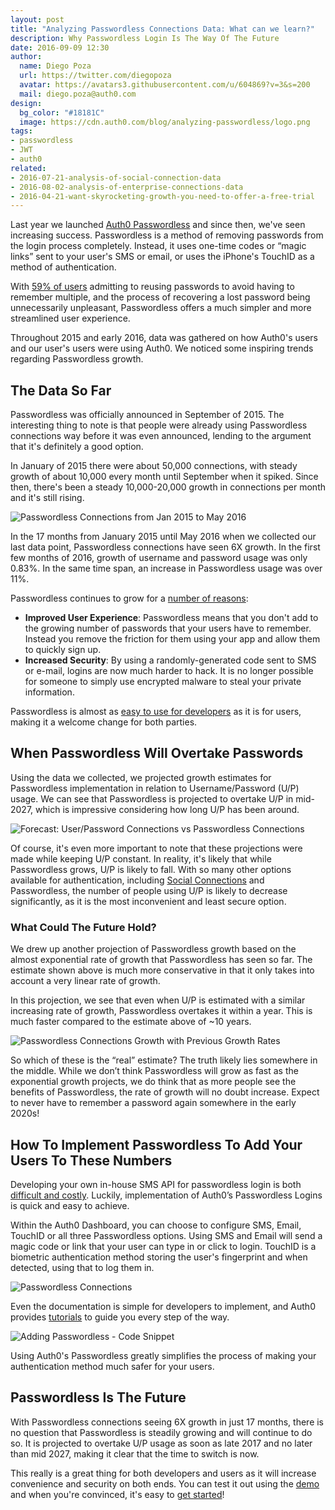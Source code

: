 ```yaml
---
layout: post
title: "Analyzing Passwordless Connections Data: What can we learn?"
description: Why Passwordless Login Is The Way Of The Future 
date: 2016-09-09 12:30
author: 
  name: Diego Poza
  url: https://twitter.com/diegopoza
  avatar: https://avatars3.githubusercontent.com/u/604869?v=3&s=200
  mail: diego.poza@auth0.com
design: 
  bg_color: "#18181C"
  image: https://cdn.auth0.com/blog/analyzing-passwordless/logo.png
tags:
- passwordless
- JWT
- auth0
related:
- 2016-07-21-analysis-of-social-connection-data
- 2016-08-02-analysis-of-enterprise-connections-data
- 2016-04-21-want-skyrocketing-growth-you-need-to-offer-a-free-trial
---
```


Last year we launched [Auth0 Passwordless](https://auth0.com/passwordless) and since then, we've seen increasing success. Passwordless is a method of removing passwords from the login process completely. Instead, it uses one-time codes or “magic links” sent to your user's SMS or email, or uses the iPhone's TouchID as a method of authentication. 

With [59% of users](https://www.passwordboss.com/password-habits-survey-part-1/) admitting to reusing passwords to avoid having to remember multiple, and the process of recovering a lost password being unnecessarily unpleasant, Passwordless offers a much simpler and more streamlined user experience.

Throughout 2015 and early 2016, data was gathered on how Auth0's users and our user's users were using Auth0. We noticed some inspiring trends regarding Passwordless growth.

## The Data So Far

Passwordless was officially announced in September of 2015. The interesting thing to note is that people were already using Passwordless connections way before it was even announced, lending to the argument that it's definitely a good option. 

In January of 2015 there were about 50,000 connections, with steady growth of about 10,000 every month until September when it spiked. Since then, there's been a steady 10,000-20,000 growth in connections per month and it's still rising.

![Passwordless Connections from Jan 2015 to May 2016](https://cdn.auth0.com/blog/analyzing-passwordless/passwordless-connections-from-jan2015-may2016.png)

In the 17 months from January 2015 until May 2016 when we collected our last data point, Passwordless connections have seen 6X growth. In the first few months of 2016, growth of username and password usage was only 0.83%. In the same time span, an increase in Passwordless usage was over 11%.

Passwordless continues to grow for a [number of reasons](https://auth0.com/blog/how-passwordless-sms-authentication-can-improve-your-app/):

* **Improved User Experience**: Passwordless means that you don't add to the growing number of passwords that your users have to remember. Instead you remove the friction for them using your app and allow them to quickly sign up.
* **Increased Security**: By using a randomly-generated code sent to SMS or e-mail, logins are now much harder to hack. It is no longer possible for someone to simply use encrypted malware to steal your private information. 

Passwordless is almost as [easy to use for developers](https://auth0.com/blog/auth0-passwordless-email-authentication-and-sms-login-without-passwords/) as it is for users, making it a welcome change for both parties.

## When Passwordless Will Overtake Passwords

Using the data we collected, we projected growth estimates for Passwordless implementation in relation to Username/Password (U/P) usage. We can see that Passwordless is projected to overtake U/P in mid-2027, which is impressive considering how long U/P has been around.

![Forecast: User/Password Connections vs Passwordless Connections](https://cdn.auth0.com/blog/analyzing-passwordless/forecast-up-vs-passwordless.png)

Of course, it's even more important to note that these projections were made while keeping U/P constant. In reality, it's likely that while Passwordless grows, U/P is likely to fall. With so many other options available for authentication, including [Social Connections](https://auth0.com/blog/how-to-use-social-login-to-drive-your-apps-growth/) and Passwordless, the number of people using U/P is likely to decrease significantly, as it is the most inconvenient and least secure option. 

### What Could The Future Hold?

We drew up another projection of Passwordless growth based on the almost exponential rate of growth that Passwordless has seen so far. The estimate shown above is much more conservative in that it only takes into account a very linear rate of growth.

In this projection, we see that even when U/P is estimated with a similar increasing rate of growth, Passwordless overtakes it within a year. This is much faster compared to the estimate above of ~10 years.

![Passwordless Connections Growth with Previous Growth Rates](https://cdn.auth0.com/blog/analyzing-passwordless/passwordless-growth-with-previous-growth-rates.png)

So which of these is the “real” estimate? The truth likely lies somewhere in the middle. While we don’t think Passwordless will grow as fast as the exponential growth projects, we do think that as more people see the benefits of Passwordless, the rate of growth will no doubt increase. Expect to never have to remember a password again somewhere in the early 2020s!

## How To Implement Passwordless To Add Your Users To These Numbers

Developing your own in-house SMS API for passwordless login is both [difficult and costly](https://auth0.com/blog/how-passwordless-sms-authentication-can-improve-your-app/). Luckily, implementation of Auth0’s Passwordless Logins is quick and easy to achieve. 

Within the Auth0 Dashboard, you can choose to configure SMS, Email, TouchID or all three Passwordless options. Using SMS and Email will send a magic code or link that your user can type in or click to login. TouchID is a biometric authentication method storing the user's fingerprint and when detected, using that to log them in.

![Passwordless Connections](https://cdn.auth0.com/blog/analyzing-passwordless/passwordless-connections.png)

Even the documentation is simple for developers to implement, and Auth0 provides [tutorials](https://auth0.com/docs/connections/passwordless) to guide you every step of the way. 

![Adding Passwordless - Code Snippet](https://cdn.auth0.com/blog/analyzing-passwordless/adding-passwordlessa.png)

Using Auth0's Passwordless greatly simplifies the process of making your authentication method much safer for your users.

## Passwordless Is The Future

With Passwordless connections seeing 6X growth in just 17 months, there is no question that Passwordless is steadily growing and will continue to do so. It is projected to overtake U/P usage as soon as late 2017 and no later than mid 2027, making it clear that the time to switch is now.

This really is a great thing for both developers and users as it will increase convenience and security on both ends. You can test it out using the [demo](https://auth0.github.io/lock-passwordless/) and when you're convinced, it's easy to [get started](https://auth0.com/passwordless)!
